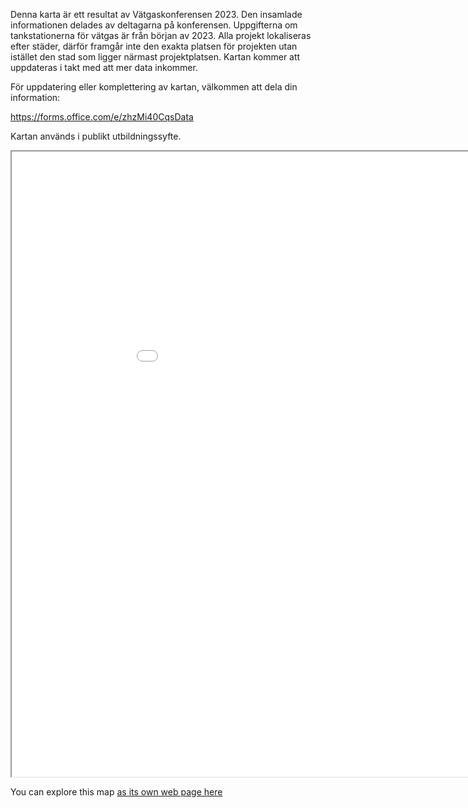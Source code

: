 Denna karta är ett resultat av Vätgaskonferensen 2023. Den insamlade informationen delades av deltagarna på konferensen. Uppgifterna om tankstationerna för vätgas är från början av 2023. Alla projekt lokaliseras efter städer, därför framgår inte den exakta platsen för projekten utan istället den stad som ligger närmast projektplatsen. Kartan kommer att uppdateras i takt med att mer data inkommer.

För uppdatering eller komplettering av kartan, välkommen att dela din information:

https://forms.office.com/e/zhzMi40CqsData

Kartan används i publikt utbildningssyfte.

<iframe src="HydrogenProjects.html" height="1000" width="1000"></iframe>

You can explore this map [as its own web page here](HydrogenProjects.html)
